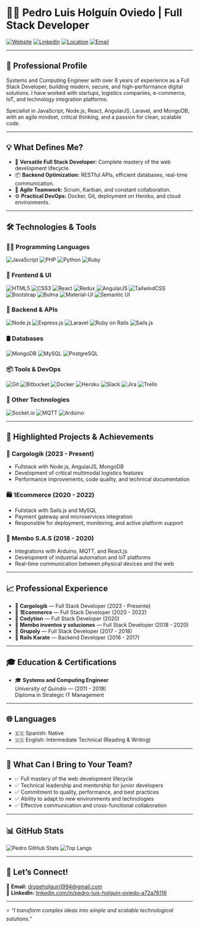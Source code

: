 # 👨‍💻 Pedro Luis Holguín Oviedo | Full Stack Developer

[![Website](https://img.shields.io/badge/Portafolio-pedroholguin.dev-blue)](https://github.com/dropeholguin) 
[![LinkedIn](https://img.shields.io/badge/LinkedIn-blue?style=flat&logo=linkedin&labelColor=blue)](https://www.linkedin.com/in/pedro-luis-holguin-oviedo-a72a76116)
[![Location](https://img.shields.io/badge/Location-Colombia-green)]()
[![Email](https://img.shields.io/badge/Email-dropeholguin1994@gmail.com-red)](mailto:dropeholguin1994@gmail.com)

---

## 🚀 Professional Profile

Systems and Computing Engineer with over 8 years of experience as a Full Stack Developer, building modern, secure, and high-performance digital solutions. I have worked with startups, logistics companies, e-commerce, IoT, and technology integration platforms.

Specialist in JavaScript, Node.js, React, AngularJS, Laravel, and MongoDB, with an agile mindset, critical thinking, and a passion for clean, scalable code.

---

## 💡 What Defines Me?

- 🔄 **Versatile Full Stack Developer:** Complete mastery of the web development lifecycle.
- 📦 **Backend Optimization:** RESTful APIs, efficient databases, real-time communication.
- 👥 **Agile Teamwork:** Scrum, Kanban, and constant collaboration.
- ⚙️ **Practical DevOps:** Docker, Git, deployment on Heroku, and cloud environments.

---

## 🛠️ Technologies & Tools

### 🧑‍💻 Programming Languages
![JavaScript](https://img.shields.io/badge/JavaScript-F7DF1E?style=flat&logo=javascript&logoColor=black)
![PHP](https://img.shields.io/badge/PHP-777BB4?style=flat&logo=php&logoColor=white)
![Python](https://img.shields.io/badge/Python-3776AB?style=flat&logo=python&logoColor=white)
![Ruby](https://img.shields.io/badge/Ruby-CC342D?style=flat&logo=ruby&logoColor=white)

### 🎨 Frontend & UI
![HTML5](https://img.shields.io/badge/HTML5-E34F26?style=flat&logo=html5&logoColor=white)
![CSS3](https://img.shields.io/badge/CSS3-1572B6?style=flat&logo=css3&logoColor=white)
![React](https://img.shields.io/badge/React-61DAFB?style=flat&logo=react&logoColor=black)
![Redux](https://img.shields.io/badge/Redux-764ABC?style=flat&logo=redux&logoColor=white)
![AngularJS](https://img.shields.io/badge/AngularJS-E23237?style=flat&logo=angularjs&logoColor=white)
![TailwindCSS](https://img.shields.io/badge/TailwindCSS-06B6D4?style=flat&logo=tailwind-css&logoColor=white)
![Bootstrap](https://img.shields.io/badge/Bootstrap-563D7C?style=flat&logo=bootstrap&logoColor=white)
![Bulma](https://img.shields.io/badge/Bulma-00D1B2?style=flat&logo=bulma&logoColor=white)
![Material-UI](https://img.shields.io/badge/Material--UI-0081CB?style=flat&logo=mui&logoColor=white)
![Semantic UI](https://img.shields.io/badge/Semantic%20UI-35BDB2?style=flat&logo=semantic-ui-react&logoColor=white)

### 🔧 Backend & APIs
![Node.js](https://img.shields.io/badge/Node.js-339933?style=flat&logo=node.js&logoColor=white)
![Express.js](https://img.shields.io/badge/Express.js-000000?style=flat&logo=express&logoColor=white)
![Laravel](https://img.shields.io/badge/Laravel-FF2D20?style=flat&logo=laravel&logoColor=white)
![Ruby on Rails](https://img.shields.io/badge/Rails-CC0000?style=flat&logo=ruby-on-rails&logoColor=white)
![Sails.js](https://img.shields.io/badge/Sails.js-2C3E50?style=flat)

### 🛢️ Databases
![MongoDB](https://img.shields.io/badge/MongoDB-47A248?style=flat&logo=mongodb&logoColor=white)
![MySQL](https://img.shields.io/badge/MySQL-4479A1?style=flat&logo=mysql&logoColor=white)
![PostgreSQL](https://img.shields.io/badge/PostgreSQL-336791?style=flat&logo=postgresql&logoColor=white)

### 📦 Tools & DevOps
![Git](https://img.shields.io/badge/Git-F05032?style=flat&logo=git&logoColor=white)
![Bitbucket](https://img.shields.io/badge/Bitbucket-0052CC?style=flat&logo=bitbucket&logoColor=white)
![Docker](https://img.shields.io/badge/Docker-2496ED?style=flat&logo=docker&logoColor=white)
![Heroku](https://img.shields.io/badge/Heroku-430098?style=flat&logo=heroku&logoColor=white)
![Slack](https://img.shields.io/badge/Slack-4A154B?style=flat&logo=slack&logoColor=white)
![Jira](https://img.shields.io/badge/Jira-0052CC?style=flat&logo=jira&logoColor=white)
![Trello](https://img.shields.io/badge/Trello-0079BF?style=flat&logo=trello&logoColor=white)

### 🔌 Other Technologies
![Socket.io](https://img.shields.io/badge/Socket.io-black?style=flat&logo=socket.io)
![MQTT](https://img.shields.io/badge/MQTT-purple?style=flat)
![Arduino](https://img.shields.io/badge/Arduino-00979D?style=flat&logo=arduino)

---

## 🧠 Highlighted Projects & Achievements

### 🔐 **Cargologik** (2023 - Present)
- Fullstack with Node.js, AngularJS, MongoDB
- Development of critical multimodal logistics features
- Performance improvements, code quality, and technical documentation

### 🛍️ **1Ecommerce** (2020 - 2022)
- Fullstack with Sails.js and MySQL
- Payment gateway and microservices integration
- Responsible for deployment, monitoring, and active platform support
  
### 🔧 **Membo S.A.S** (2018 - 2020)
- Integrations with Arduino, MQTT, and React.js
- Development of industrial automation and IoT platforms
- Real-time communication between physical devices and the web

---

## 📈 Professional Experience

- 🏢 **Cargologik** — Full Stack Developer (2023 - Presente)
- 🏢 **1Ecommerce** — Full Stack Developer (2020 - 2022)
- 🏢 **Codytion** — Full Stack Developer (2020)
- 🏢 **Membo inventos y soluciones** — Full Stack Developer (2018 - 2020)
- 🏢 **Grupoly** — Full Stack Developer (2017 - 2018)
- 🏢 **Rails Karate** — Backend Developer (2016 - 2017)

---

## 🎓 Education & Certifications

- 🎓 **Systems and Computing Engineer**  
  *University of Quindío* — (2011 - 2018)  
  Diploma in Strategic IT Management

---

## 🌐 Languages

- 🇪🇸 Spanish: Native  
- 🇺🇸 English: Intermediate Technical (Reading & Writing)

---

## 💬 What Can I Bring to Your Team?

- ✅ Full mastery of the web development lifecycle
- ✅ Technical leadership and mentorship for junior developers
- ✅ Commitment to quality, performance, and best practices
- ✅ Ability to adapt to new environments and technologies
- ✅ Effective communication and cross-functional collaboration

---

## 📊 GitHub Stats

![Pedro GitHub Stats](https://github-readme-stats.vercel.app/api?username=dropeholguin&show_icons=true&theme=tokyonight)
![Top Langs](https://github-readme-stats.vercel.app/api/top-langs/?username=dropeholguin&layout=compact&theme=tokyonight)

---

## 🤝 Let’s Connect!

📩 **Email:** dropeholguin1994@gmail.com  
💼 **LinkedIn:** [linkedin.com/in/pedro-luis-holguin-oviedo-a72a76116](https://www.linkedin.com/in/pedro-luis-holguin-oviedo-a72a76116)

---

⭐ *“I transform complex ideas into simple and scalable technological solutions.”*  
